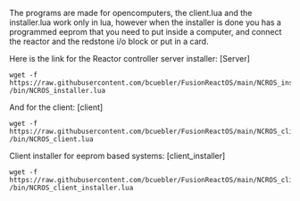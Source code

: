The programs are made for opencomputers, the client.lua  and the installer.lua work only in lua, however when the installer is done you has a programmed eeprom that you need to put inside a computer, and connect the reactor and the redstone i/o block or put in a card.

Here is the link for the Reactor controller server installer:
[Server]
```
wget -f https://raw.githubusercontent.com/bcuebler/FusionReactOS/main/NCROS_installer.lua /bin/NCROS_installer.lua
```

And for the client:
[client]
```
wget -f https://raw.githubusercontent.com/bcuebler/FusionReactOS/main/NCROS_client.lua /bin/NCROS_client.lua
```
Client installer for eeprom based systems:
[client_installer]
```
wget -f https://raw.githubusercontent.com/bcuebler/FusionReactOS/main/NCROS_client_installer.lua /bin/NCROS_client_installer.lua
```

